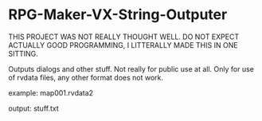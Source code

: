 # RPG-Maker-VX-String-Outputer
THIS PROJECT WAS NOT REALLY THOUGHT WELL. DO NOT EXPECT ACTUALLY GOOD PROGRAMMING, I LITTERALLY MADE THIS IN ONE SITTING.



Outputs dialogs and other stuff.
Not really for public use at all.
Only for use of rvdata files, any other format does not work.


example:
map001.rvdata2


output:
stuff.txt
